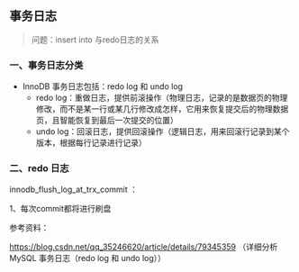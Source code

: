 ## 事务日志

>  问题：insert into 与redo日志的关系

### 一、事务日志分类

- InnoDB 事务日志包括：redo log 和 undo log
  - redo log：重做日志，提供前滚操作（物理日志，记录的是数据页的物理修改，而不是某一行或某几行修改成怎样，它用来恢复提交后的物理数据页，且智能恢复到最后一次提交的位置）
  - undo log：回滚日志，提供回滚操作（逻辑日志，用来回滚行记录到某个版本，根据每行记录进行记录）


### 二、redo 日志

 innodb_flush_log_at_trx_commit ：

1、每次commit都将进行刷盘



参考资料：

https://blog.csdn.net/qq_35246620/article/details/79345359  （详细分析 MySQL 事务日志（redo log 和 undo log））